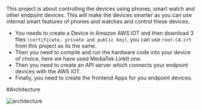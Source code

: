 This project is about controlling the devices using phones, smart watch and other endpoint devices. This will make the devices smarter as you can use internal smart features of phones and watches and control these devices.
- You needs to create a Device in Amazon AWS IOT and then download 3 files `(certificate, private and public key)`, you can use `root-CA.crt` from this project as its the same.
- Then you need to compile and run the hardware code into your device of choice, here we have used MediaTek LinkIt one.
- Then you need to create an API server which connects your endpoint devices with the AWS IOT.
- Finally, you need to create the frontend Apps for you endpoint devices.

#Architecture

![architecture](https://farm6.staticflickr.com/5811/23273769223_df780f6cd4_b.jpg)

